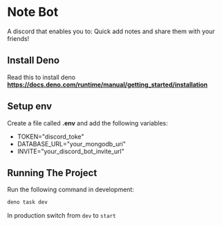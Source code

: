 # Note Bot

A discord that enables you to: Quick add notes and share them with your friends!

## Install Deno

Read this to install deno **https://docs.deno.com/runtime/manual/getting_started/installation**

## Setup env

Create a file called **.env** and add the following variables:

- TOKEN="discord_toke"
- DATABASE_URL="your_mongodb_uri"
- INVITE="your_discord_bot_invite_url"

## Running The Project

Run the following command in development:

```bash
deno task dev
```

In production switch from `dev` to `start`
